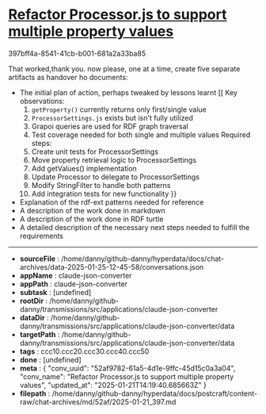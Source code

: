 # [Refactor Processor.js to support multiple property values](https://claude.ai/chat/52af9782-61a5-4d1e-9ffc-45d15c0a3a04)

397bff4a-8541-41cb-b001-681a2a33ba85

That worked,thank you.
now please, one at a time,  create five separate artifacts as handover ho documents:
* The initial plan of action, perhaps tweaked by lessons learnt
[[
Key observations:
   1. `getProperty()` currently returns only first/single value
   2. `ProcessorSettings.js` exists but isn't fully utilized
   3. Grapoi queries are used for RDF graph traversal
   4. Test coverage needed for both single and multiple values
Required steps:
   1. Create unit tests for ProcessorSettings
   2. Move property retrieval logic to ProcessorSettings
   3. Add getValues() implementation
   4. Update Processor to delegate to ProcessorSettings
   5. Modify StringFilter to handle both patterns
   6. Add integration tests for new functionality
}}
* Explanation of the rdf-ext patterns needed for reference
* A description of the work done in markdown
* A description of the work done in RDF turtle
* A detailed description of the necessary next steps needed to fulfill the requirements

---

* **sourceFile** : /home/danny/github-danny/hyperdata/docs/chat-archives/data-2025-01-25-12-45-58/conversations.json
* **appName** : claude-json-converter
* **appPath** : claude-json-converter
* **subtask** : [undefined]
* **rootDir** : /home/danny/github-danny/transmissions/src/applications/claude-json-converter
* **dataDir** : /home/danny/github-danny/transmissions/src/applications/claude-json-converter/data
* **targetPath** : /home/danny/github-danny/transmissions/src/applications/claude-json-converter/data
* **tags** : ccc10.ccc20.ccc30.ccc40.ccc50
* **done** : [undefined]
* **meta** : {
  "conv_uuid": "52af9782-61a5-4d1e-9ffc-45d15c0a3a04",
  "conv_name": "Refactor Processor.js to support multiple property values",
  "updated_at": "2025-01-21T14:19:40.685663Z"
}
* **filepath** : /home/danny/github-danny/hyperdata/docs/postcraft/content-raw/chat-archives/md/52af/2025-01-21_397.md